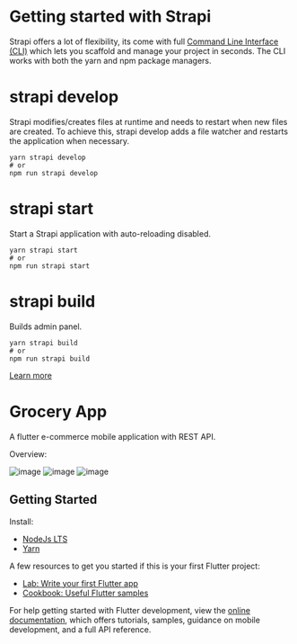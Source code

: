 # Getting started with Strapi

Strapi offers a lot of flexibility, its come with full [Command Line Interface (CLI)](https://docs.strapi.io/dev-docs/cli) which lets you scaffold and manage your project in seconds. The CLI works with both the yarn and npm package managers.

# strapi develop

Strapi modifies/creates files at runtime and needs to restart when new files are created. To achieve this, strapi develop adds a file watcher and restarts the application when necessary.

```
yarn strapi develop 
# or
npm run strapi develop
```

# strapi start

Start a Strapi application with auto-reloading disabled.

```
yarn strapi start
# or
npm run strapi start
```

# strapi build

Builds admin panel.

```
yarn strapi build
# or
npm run strapi build
```
[Learn more](https://docs.strapi.io/dev-docs/cli)

# Grocery App

A flutter e-commerce mobile application with REST API.

Overview:

![image](https://drive.google.com/uc?export=view&id=1rDg4fQMFEyDaFEebESQJZar_Mp7KrdI9)
![image](https://drive.google.com/uc?export=view&id=1c8fRZn_MBzM4s7jtyGAd-bOTdEeqZ_uM)
![image](https://drive.google.com/uc?export=view&id=1VBhIwCnljNyV4wF9W_GSNMiDayHfewku)

## Getting Started

Install:
- [NodeJs LTS](https://nodejs.org/en/download/package-manager)
- [Yarn](https://classic.yarnpkg.com/lang/en/docs/install/#windows-stable)

A few resources to get you started if this is your first Flutter project:

- [Lab: Write your first Flutter app](https://docs.flutter.dev/get-started/codelab)
- [Cookbook: Useful Flutter samples](https://docs.flutter.dev/cookbook)

For help getting started with Flutter development, view the
[online documentation](https://docs.flutter.dev/), which offers tutorials,
samples, guidance on mobile development, and a full API reference.
